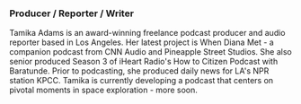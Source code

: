 ### Producer / Reporter / Writer

Tamika Adams is an award-winning freelance podcast producer and audio reporter based in Los Angeles. Her latest project is When Diana Met - a companion podcast from CNN Audio and Pineapple Street Studios. She also senior produced Season 3 of iHeart Radio's How to Citizen Podcast with Baratunde. Prior to podcasting, she produced daily news for LA's NPR station KPCC. Tamika is currently developing a podcast that centers on pivotal moments in space exploration - more soon.


